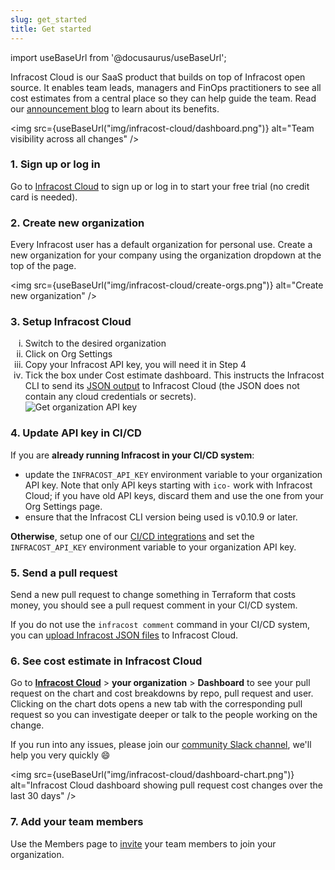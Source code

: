 ```yaml
---
slug: get_started
title: Get started
---
```


import useBaseUrl from '@docusaurus/useBaseUrl';

Infracost Cloud is our SaaS product that builds on top of Infracost open source. It enables team leads, managers and FinOps practitioners to see all cost estimates from a central place so they can help guide the team. Read our [announcement blog](/blog/aug-2022-update/) to learn about its benefits.

<img src={useBaseUrl("img/infracost-cloud/dashboard.png")} alt="Team visibility across all changes" />

### 1. Sign up or log in

Go to [Infracost Cloud](https://dashboard.infracost.io) to sign up or log in to start your free trial (no credit card is needed).

### 2. Create new organization

Every Infracost user has a default organization for personal use. Create a new organization for your company using the organization dropdown at the top of the page.

<img src={useBaseUrl("img/infracost-cloud/create-orgs.png")} alt="Create new organization" />

### 3. Setup Infracost Cloud

<ol type="i">
  <li>Switch to the desired organization</li>
  <li>Click on Org Settings</li>
  <li>Copy your Infracost API key, you will need it in Step 4</li>
  <li>Tick the box under Cost estimate dashboard. This instructs the Infracost CLI to send its <a href="/docs/features/cli_commands/#examples">JSON output</a> to Infracost Cloud (the JSON does not contain any cloud credentials or secrets).</li>
  <img src={useBaseUrl("img/infracost-cloud/org-api-key-tick.png")} alt="Get organization API key" />
</ol>

### 4. Update API key in CI/CD

If you are **already running Infracost in your CI/CD system**: 
- update the `INFRACOST_API_KEY` environment variable to your organization API key. Note that only API keys starting with `ico-` work with Infracost Cloud; if you have old API keys, discard them and use the one from your Org Settings page.
- ensure that the Infracost CLI version being used is v0.10.9 or later.

**Otherwise**, setup one of our [CI/CD integrations](/docs/integrations/cicd/) and set the `INFRACOST_API_KEY` environment variable to your organization API key.

### 5. Send a pull request

Send a new pull request to change something in Terraform that costs money, you should see a pull request comment in your CI/CD system.

If you do not use the `infracost comment` command in your CI/CD system, you can [upload Infracost JSON files](/docs/features/cli_commands/#upload-runs) to Infracost Cloud.

### 6. See cost estimate in Infracost Cloud

Go to [**Infracost Cloud**](https://dashboard.infracost.io) > **your organization** > **Dashboard** to see your pull request on the chart and cost breakdowns by repo, pull request and user. Clicking on the chart dots opens a new tab with the corresponding pull request so you can investigate deeper or talk to the people working on the change.

If you run into any issues, please join our [community Slack channel](https://www.infracost.io/community-chat), we'll help you very quickly 😄

<img src={useBaseUrl("img/infracost-cloud/dashboard-chart.png")} alt="Infracost Cloud dashboard showing pull request cost changes over the last 30 days" />

### 7. Add your team members

Use the Members page to [invite](/docs/infracost_cloud/key_concepts/#team-management) your team members to join your organization.

